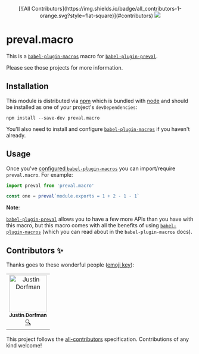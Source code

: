 <p align="center">
[![All Contributors](https://img.shields.io/badge/all_contributors-1-orange.svg?style=flat-square)](#contributors)
<a href="https://codefund.io/properties/513/visit-sponsor">
<img src="https://codefund.io/properties/513/sponsor" />
</a>
</p>

# preval.macro

This is a [`babel-plugin-macros`][babel-plugin-macros] macro for
[`babel-plugin-preval`][babel-plugin-preval].

Please see those projects for more information.

## Installation

This module is distributed via [npm][npm] which is bundled with [node][node] and
should be installed as one of your project's `devDependencies`:

```
npm install --save-dev preval.macro
```

You'll also need to install and configure
[`babel-plugin-macros`][babel-plugin-macros] if you haven't already.

## Usage

Once you've
[configured `babel-plugin-macros`](https://github.com/kentcdodds/babel-plugin-macros/blob/master/other/docs/user.md)
you can import/require `preval.macro`. For example:

```js
import preval from 'preval.macro'

const one = preval`module.exports = 1 + 2 - 1 - 1`
```

**Note**:

[`babel-plugin-preval`][babel-plugin-preval] allows you to have a few more APIs
than you have with this macro, but this macro comes with all the benefits of
using [`babel-plugin-macros`][babel-plugin-macros] (which you can read about in
the `babel-plugin-macros` docs).

[npm]: https://www.npmjs.com/
[node]: https://nodejs.org
[babel-plugin-macros]: https://github.com/kentcdodds/babel-plugin-macros
[babel-plugin-preval]: https://github.com/kentcdodds/babel-plugin-preval

## Contributors ✨

Thanks goes to these wonderful people ([emoji key](https://allcontributors.org/docs/en/emoji-key)):

<!-- ALL-CONTRIBUTORS-LIST:START - Do not remove or modify this section -->
<!-- prettier-ignore -->
<table>
  <tr>
    <td align="center"><a href="https://stackshare.io/jdorfman/decisions"><img src="https://avatars1.githubusercontent.com/u/398230?v=4" width="100px;" alt="Justin Dorfman"/><br /><sub><b>Justin Dorfman</b></sub></a><br /><a href="#fundingFinding-jdorfman" title="Funding Finding">🔍</a></td>
  </tr>
</table>

<!-- ALL-CONTRIBUTORS-LIST:END -->

This project follows the [all-contributors](https://github.com/all-contributors/all-contributors) specification. Contributions of any kind welcome!